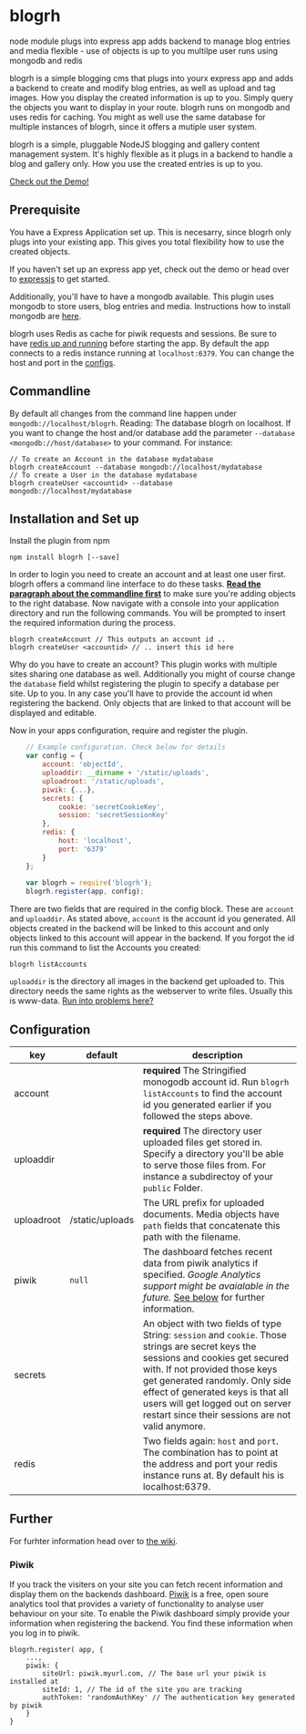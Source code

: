 # blogrh
node module
plugs into express app
adds backend to manage blog entries and media
flexible - use of objects is up to you
multilpe user
runs using mongodb and redis

blogrh is a simple blogging cms that plugs into yourx express app and adds a backend to create and modify blog entries, as well as upload and tag images. How you display the created information is up to you. Simply query the objects you want to display in your route. blogrh runs on mongodb and uses redis for caching. You might as well use the same database for multiple instances of blogrh, since it offers a mutiple user system.

blogrh is a simple, pluggable NodeJS blogging and gallery content management system. It's highly flexible as it plugs in a backend to handle a blog and gallery only. How you use the created entries is up to you.

[Check out the Demo!](http://demo.rouvenherzog.me)

## Prerequisite
You have a Express Application set up. This is necesarry, since blogrh only plugs into your existing app. This gives you total flexibility how to use the created objects.

If you haven't set up an express app yet, check out the demo or head over to [expressjs](http://www.expressjs.com) to get started.

Additionally, you'll have to have a mongodb available. This plugin uses mongodb to store users, blog entries and media. Instructions how to install mongodb are [here](http://docs.mongodb.org/manual/installation/).

blogrh uses Redis as cache for piwik requests and sessions. Be sure to have [redis up and running](http://redis.io/topics/quickstart) before starting the app. By default the app connects to a redis instance running at `localhost:6379`. You can change the host and port in the [configs](#configuration).

## Commandline
By default all changes from the command line happen under `mongodb://localhost/blogrh`. Reading: The database blogrh on localhost. If you want to change the host and/or database add the parameter `--database <mongodb://host/database>` to your command. For instance:
    
    // To create an Account in the database mydatabase
    blogrh createAccount --database mongodb://localhost/mydatabase
    // To create a User in the database mydatabase
    blogrh createUser <accountid> --database mongodb://localhost/mydatabase

## Installation and Set up
Install the plugin from npm

	npm install blogrh [--save]

In order to login you need to create an account and at least one user first.
blogrh offers a command line interface to do these tasks. [**Read the paragraph about the commandline first**](#commandline) to make sure you're adding objects to the right database. Now navigate with a console
into your application directory and run the following commands. You will be prompted to insert the required information during the process. 

    blogrh createAccount // This outputs an account id ..
	blogrh createUser <accountid> // .. insert this id here
	
Why do you have to create an account? This plugin works with multiple sites sharing one database as well. Additionally you might of course change the `database` field whilst registering the plugin to specify a database per site. Up to you. In any case you'll have to provide the account id when registering the backend. Only objects that are linked to that account will be displayed and editable.

Now in your apps configuration, require and register the plugin.

``` javascript
    // Example configuration. Check below for details
    var config = {
	    account: 'objectId',
	    uploaddir: __dirname + '/static/uploads',
	    uploadroot: '/static/uploads',
	    piwik: {...},
	    secrets: {
	        cookie: 'secretCookieKey',
	        session: 'secretSessionKey'
	    },
	    redis: {
	        host: 'localhost',
	        port: '6379'
	    }
	};
	
	var blogrh = require('blogrh');
	blogrh.register(app, config);
```

There are two fields that are required in the config block. These are `account` and `uploaddir`.
As stated above, `account` is the account id you generated. All objects created in the backend will be linked to this account and only objects linked to this account will appear in the backend. If you forgot the id run this command to list the Accounts you created:
    
    blogrh listAccounts

`uploaddir` is the directory all images in the backend get uploaded to. This directory needs the same rights as the webserver to write files. Usually this is www-data. [Run into problems here?](https://www.google.de/search?q=how%20to%20change%20directory%20permission%20in%20...)

## Configuration
| key | default | description |
|-----|---------|-------------|
| account || **required** The Stringified monogodb account id. Run `blogrh listAccounts` to find the account id you generated earlier if you followed the steps above.
| uploaddir|| **required** The directory user uploaded files get stored in. Specify a directory you'll be able to serve those files from. For instance a subdirectoy of your `public` Folder.
| uploadroot| /static/uploads | The URL prefix for uploaded documents. Media objects have `path` fields that concatenate this path with the filename.
| piwik| `null` | The dashboard fetches recent data from piwik analytics if specified. *Google Analytics support might be avaialable in the future.*  [See below](#piwik) for further information.
| secrets || An object with two fields of type String: `session` and `cookie`. Those strings are secret keys the sessions and cookies get secured with. If not provided those keys get generated randomly. Only side effect of generated keys is that all users will get logged out on server restart since their sessions are not valid anymore.
| redis || Two fields again: `host` and `port`. The combination has to point at the address and port your redis instance runs at. By default his is localhost:6379.

## Further
For furhter information head over to [the wiki](https://github.com/rouvenherzog/blogrh/wiki/00-Home).

### Piwik
If you track the visiters on your site you can fetch recent information and display them on the backends dashboard. [Piwik](http://www.piwik.org) is a free, open soure analytics tool that provides a variety of functionality to analyse user behaviour on your site.
To enable the Piwik dashboard simply provide your information when registering the backend. You find these information when you log in to piwik.

    blogrh.register( app, {
        ...,
        piwik: {
            siteUrl: piwik.myurl.com, // The base url your piwik is installed at
            siteId: 1, // The id of the site you are tracking
            authToken: 'randomAuthKey' // The authentication key generated by piwik
        }
    }
